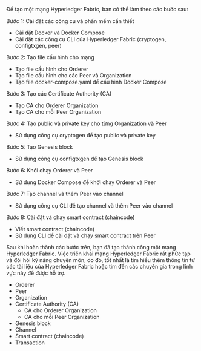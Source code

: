 Để tạo một mạng Hyperledger Fabric, bạn có thể làm theo các bước sau:

Bước 1: Cài đặt các công cụ và phần mềm cần thiết

*   Cài đặt Docker và Docker Compose
*   Cài đặt các công cụ CLI của Hyperledger Fabric (cryptogen, configtxgen, peer)

Bước 2: Tạo file cấu hình cho mạng

*   Tạo file cấu hình cho Orderer
*   Tạo file cấu hình cho các Peer và Organization
*   Tạo file docker-compose.yaml để cấu hình Docker Compose

Bước 3: Tạo các Certificate Authority (CA)

*   Tạo CA cho Orderer Organization
*   Tạo CA cho mỗi Peer Organization

Bước 4: Tạo public và private key cho từng Organization và Peer

*   Sử dụng công cụ cryptogen để tạo public và private key

Bước 5: Tạo Genesis block

*   Sử dụng công cụ configtxgen để tạo Genesis block

Bước 6: Khởi chạy Orderer và Peer

*   Sử dụng Docker Compose để khởi chạy Orderer và Peer

Bước 7: Tạo channel và thêm Peer vào channel

*   Sử dụng công cụ CLI để tạo channel và thêm Peer vào channel

Bước 8: Cài đặt và chạy smart contract (chaincode)

*   Viết smart contract (chaincode)
*   Sử dụng CLI để cài đặt và chạy smart contract trên Peer

Sau khi hoàn thành các bước trên, bạn đã tạo thành công một mạng Hyperledger Fabric. Việc triển khai mạng Hyperledger Fabric rất phức tạp và đòi hỏi kỹ năng chuyên môn, do đó, tốt nhất là tìm hiểu thêm thông tin từ các tài liệu của Hyperledger Fabric hoặc tìm đến các chuyên gia trong lĩnh vực này để được hỗ trợ.



- Orderer
- Peer
- Organization
- Certificate Authority (CA)
  - CA cho Orderer Organization
  - CA cho mỗi Peer Organization
- Genesis block
- Channel
- Smart contract (chaincode)
- Transaction

